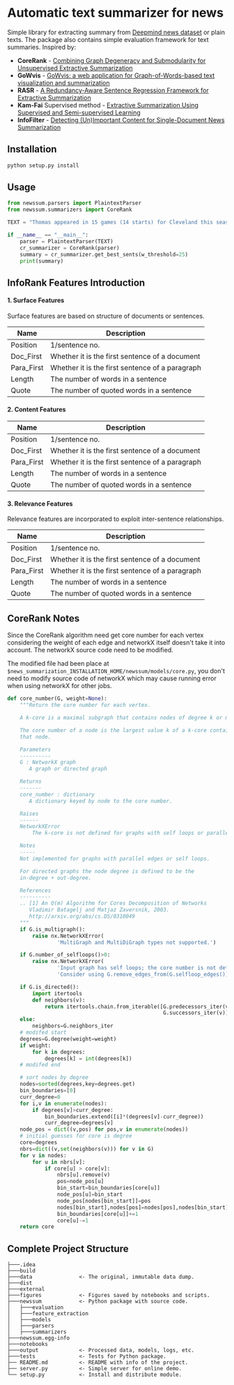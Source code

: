 # Automatic text summarizer for news

Simple library for extracting summary from [Deepmind news dataset](https://cs.nyu.edu/~kcho/DMQA/) or plain texts. The package also contains simple evaluation framework for text summaries. Inspired by:

- **CoreRank** - [Combining Graph Degeneracy and Submodularity for Unsupervised Extractive Summarization](http://www.aclweb.org/anthology/W17-4507)
- **GoWvis** - [GoWvis: a web application for Graph-of-Words-based text visualization and summarization](http://www.aclweb.org/anthology/P16-4026)
- **RASR** - [A Redundancy-Aware Sentence Regression Framework for Extractive Summarization](http://www.aclweb.org/anthology/C16-1004)
- **Kam-Fai** Supervised method - [Extractive Summarization Using Supervised and Semi-supervised Learning](http://www.aclweb.org/anthology/C08-1124)
- **InfoFilter** - [Detecting (Un)Important Content for Single-Document News Summarization](http://aclweb.org/anthology/E17-2112)

## Installation ##
```python
python setup.py install
```

## Usage ##
```python
from newssum.parsers import PlaintextParser
from newssum.summarizers import CoreRank

TEXT = "Thomas appeared in 15 games (14 starts) for Cleveland this season, averaging 14.7 points, 4.5 assists and 2.1 rebounds in 27.1 minutes. The two-time NBA All-Star (2015-17) owns career averages of 19.0 points (.441 FG%), 5.1 assists, 2.6 rebounds and 1.0 steals in 456 career games (323 starts). In 2016-17, Thomas earned All-NBA Second Team honors when he averaged a career-high 28.9 points (.463 FG%) per game."

if __name__ == "__main__":
    parser = PlaintextParser(TEXT)
    cr_summarizer = CoreRank(parser)
    summary = cr_summarizer.get_best_sents(w_threshold=25)
    print(summary)
```

## InfoRank Features Introduction ##
#### 1. Surface Features ####  
Surface features are based on structure of documents or sentences. 
 
| Name       | Description                                     |
|------------|-------------------------------------------------|
| Position   | 1/sentence no.                                  |
| Doc_First  | Whether it is the first sentence of a document  |
| Para_First | Whether it is the first sentence of a paragraph |
| Length     | The number of words in a sentence               |
| Quote      | The number of quoted words in a sentence        |

#### 2. Content Features ####  
| Name       | Description                                     |
|------------|-------------------------------------------------|
| Position   | 1/sentence no.                                  |
| Doc_First  | Whether it is the first sentence of a document  |
| Para_First | Whether it is the first sentence of a paragraph |
| Length     | The number of words in a sentence               |
| Quote      | The number of quoted words in a sentence        |

#### 3. Relevance Features ####  
Relevance features are incorporated to exploit inter-sentence relationships.

| Name       | Description                                     |
|------------|-------------------------------------------------|
| Position   | 1/sentence no.                                  |
| Doc_First  | Whether it is the first sentence of a document  |
| Para_First | Whether it is the first sentence of a paragraph |
| Length     | The number of words in a sentence               |
| Quote      | The number of quoted words in a sentence        |

## CoreRank Notes ##
Since the CoreRank algorithm need get core number for each vertex considering the weight of each edge and networkX itself doesn't take it into account. The networkX source code need to be modified. 

The modified file had been place at `$news_summarization_INSTALLATION_HOME/newssum/models/core.py`, you don't need to modify source code of networkX which may cause running error when using networkX for other jobs.   
```python
def core_number(G, weight=None):
    """Return the core number for each vertex.

    A k-core is a maximal subgraph that contains nodes of degree k or more.

    The core number of a node is the largest value k of a k-core containing
    that node.

    Parameters
    ----------
    G : NetworkX graph
       A graph or directed graph

    Returns
    -------
    core_number : dictionary
       A dictionary keyed by node to the core number.

    Raises
    ------
    NetworkXError
        The k-core is not defined for graphs with self loops or parallel edges.

    Notes
    -----
    Not implemented for graphs with parallel edges or self loops.

    For directed graphs the node degree is defined to be the
    in-degree + out-degree.

    References
    ----------
    .. [1] An O(m) Algorithm for Cores Decomposition of Networks
       Vladimir Batagelj and Matjaz Zaversnik, 2003.
       http://arxiv.org/abs/cs.DS/0310049
    """
    if G.is_multigraph():
        raise nx.NetworkXError(
                'MultiGraph and MultiDiGraph types not supported.')

    if G.number_of_selfloops()>0:
        raise nx.NetworkXError(
                'Input graph has self loops; the core number is not defined.',
                'Consider using G.remove_edges_from(G.selfloop_edges()).')

    if G.is_directed():
        import itertools
        def neighbors(v):
            return itertools.chain.from_iterable([G.predecessors_iter(v),
                                                  G.successors_iter(v)])
    else:
        neighbors=G.neighbors_iter
    # modifed start
    degrees=G.degree(weight=weight)
    if weight:
        for k in degrees:
            degrees[k] = int(degrees[k])
    # modifed end

    # sort nodes by degree
    nodes=sorted(degrees,key=degrees.get)
    bin_boundaries=[0]
    curr_degree=0
    for i,v in enumerate(nodes):
        if degrees[v]>curr_degree:
            bin_boundaries.extend([i]*(degrees[v]-curr_degree))
            curr_degree=degrees[v]
    node_pos = dict((v,pos) for pos,v in enumerate(nodes))
    # initial guesses for core is degree
    core=degrees
    nbrs=dict((v,set(neighbors(v))) for v in G)
    for v in nodes:
        for u in nbrs[v]:
            if core[u] > core[v]:
                nbrs[u].remove(v)
                pos=node_pos[u]
                bin_start=bin_boundaries[core[u]]
                node_pos[u]=bin_start
                node_pos[nodes[bin_start]]=pos
                nodes[bin_start],nodes[pos]=nodes[pos],nodes[bin_start]
                bin_boundaries[core[u]]+=1
                core[u]-=1
    return core
```

## Complete Project Structure ##
```
├───.idea
├───build
├───data               <- The original, immutable data dump.
├───dist
├───external
├───figures            <- Figures saved by notebooks and scripts.
├───newssum            <- Python package with source code.
│   ├───evaluation
│   ├───feature_extraction
│   ├───models
│   ├───parsers
│   ├───summarizers
├───newssum.egg-info
├───notebooks
├───output             <- Processed data, models, logs, etc.
├───tests              <- Tests for Python package.
├── README.md          <- README with info of the project.
├── server.py          <- Simple server for online demo.
└── setup.py           <- Install and distribute module.
```
